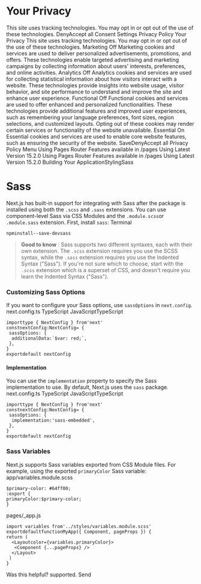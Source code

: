 # Your Privacy
This site uses tracking technologies. You may opt in or opt out of the use of these technologies.
DenyAccept all
Consent Settings
Privacy Policy
Your Privacy
This site uses tracking technologies. You may opt in or opt out of the use of these technologies.
Marketing
Off
Marketing cookies and services are used to deliver personalized advertisements, promotions, and offers. These technologies enable targeted advertising and marketing campaigns by collecting information about users' interests, preferences, and online activities. 
Analytics
Off
Analytics cookies and services are used for collecting statistical information about how visitors interact with a website. These technologies provide insights into website usage, visitor behavior, and site performance to understand and improve the site and enhance user experience.
Functional
Off
Functional cookies and services are used to offer enhanced and personalized functionalities. These technologies provide additional features and improved user experiences, such as remembering your language preferences, font sizes, region selections, and customized layouts. Opting out of these cookies may render certain services or functionality of the website unavailable.
Essential
On
Essential cookies and services are used to enable core website features, such as ensuring the security of the website. 
SaveDenyAccept all
Privacy Policy
Menu
Using Pages Router
Features available in /pages
Using Latest Version
15.2.0
Using Pages Router
Features available in /pages
Using Latest Version
15.2.0
Building Your ApplicationStylingSass
# Sass
Next.js has built-in support for integrating with Sass after the package is installed using both the `.scss` and `.sass` extensions. You can use component-level Sass via CSS Modules and the `.module.scss`or `.module.sass` extension.
First, install `sass`:
Terminal
```
npminstall--save-devsass
```

> **Good to know** :
> Sass supports two different syntaxes, each with their own extension. The `.scss` extension requires you use the SCSS syntax, while the `.sass` extension requires you use the Indented Syntax ("Sass").
> If you're not sure which to choose, start with the `.scss` extension which is a superset of CSS, and doesn't require you learn the Indented Syntax ("Sass").
### Customizing Sass Options
If you want to configure your Sass options, use `sassOptions` in `next.config`.
next.config.ts
TypeScript
JavaScriptTypeScript
```
importtype { NextConfig } from'next'
constnextConfig:NextConfig= {
 sassOptions: {
  additionalData:`$var: red;`,
 },
}
exportdefault nextConfig
```

#### Implementation
You can use the `implementation` property to specify the Sass implementation to use. By default, Next.js uses the `sass` package.
next.config.ts
TypeScript
JavaScriptTypeScript
```
importtype { NextConfig } from'next'
constnextConfig:NextConfig= {
 sassOptions: {
  implementation:'sass-embedded',
 },
}
exportdefault nextConfig
```

### Sass Variables
Next.js supports Sass variables exported from CSS Module files.
For example, using the exported `primaryColor` Sass variable:
app/variables.module.scss
```
$primary-color: #64ff00;
:export {
primaryColor:$primary-color;
}
```

pages/_app.js
```
import variables from'../styles/variables.module.scss'
exportdefaultfunctionMyApp({ Component, pageProps }) {
return (
  <Layoutcolor={variables.primaryColor}>
   <Component {...pageProps} />
  </Layout>
 )
}
```

Was this helpful?
supported.
Send
